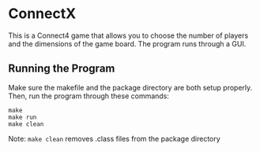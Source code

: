 # ConnectX

This is a Connect4 game that allows you to choose the number of players and the dimensions of the game board. The program runs through a GUI. 

## Running the Program
Make sure the makefile and the package directory are both setup properly. Then, run the program through these commands:
```
make
make run
make clean
```
Note: `make clean` removes .class files from the package directory
